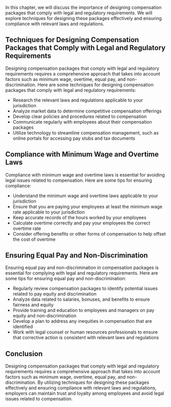 
In this chapter, we will discuss the importance of designing compensation packages that comply with legal and regulatory requirements. We will explore techniques for designing these packages effectively and ensuring compliance with relevant laws and regulations.

Techniques for Designing Compensation Packages that Comply with Legal and Regulatory Requirements
-------------------------------------------------------------------------------------------------

Designing compensation packages that comply with legal and regulatory requirements requires a comprehensive approach that takes into account factors such as minimum wage, overtime, equal pay, and non-discrimination. Here are some techniques for designing compensation packages that comply with legal and regulatory requirements:

* Research the relevant laws and regulations applicable to your jurisdiction
* Analyze market data to determine competitive compensation offerings
* Develop clear policies and procedures related to compensation
* Communicate regularly with employees about their compensation packages
* Utilize technology to streamline compensation management, such as online portals for accessing pay stubs and tax documents

Compliance with Minimum Wage and Overtime Laws
----------------------------------------------

Compliance with minimum wage and overtime laws is essential for avoiding legal issues related to compensation. Here are some tips for ensuring compliance:

* Understand the minimum wage and overtime laws applicable to your jurisdiction
* Ensure that you are paying your employees at least the minimum wage rate applicable to your jurisdiction
* Keep accurate records of the hours worked by your employees
* Calculate overtime correctly and pay your employees the correct overtime rate
* Consider offering benefits or other forms of compensation to help offset the cost of overtime

Ensuring Equal Pay and Non-Discrimination
-----------------------------------------

Ensuring equal pay and non-discrimination in compensation packages is essential for complying with legal and regulatory requirements. Here are some tips for ensuring equal pay and non-discrimination:

* Regularly review compensation packages to identify potential issues related to pay equity and discrimination
* Analyze data related to salaries, bonuses, and benefits to ensure fairness and equity
* Provide training and education to employees and managers on pay equity and non-discrimination
* Develop a plan to address any inequities in compensation that are identified
* Work with legal counsel or human resources professionals to ensure that corrective action is consistent with relevant laws and regulations

Conclusion
----------

Designing compensation packages that comply with legal and regulatory requirements requires a comprehensive approach that takes into account factors such as minimum wage, overtime, equal pay, and non-discrimination. By utilizing techniques for designing these packages effectively and ensuring compliance with relevant laws and regulations, employers can maintain trust and loyalty among employees and avoid legal issues related to compensation.
